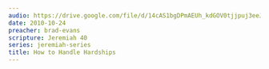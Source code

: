 ```yaml
---
audio: https://drive.google.com/file/d/14cAS1bgDPmAEUh_kdGOV0tjjpuj3eeJB/view
date: 2010-10-24
preacher: brad-evans
scripture: Jeremiah 40
series: jeremiah-series
title: How to Handle Hardships
---
```

